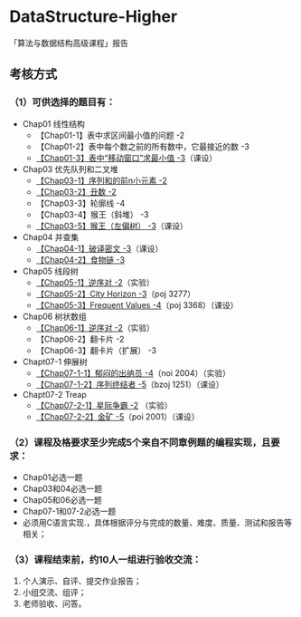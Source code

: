 # DataStructure-Higher
「算法与数据结构高级课程」报告

## 考核方式
### （1）可供选择的题目有：

- Chap01 线性结构  
	- 【Chap01-1】表中求区间最小值的问题 -2
	- 【Chap01-2】表中每个数之前的所有数中，它最接近的数 -3
	- [【Chap01-3】表中“移动窗口”求最小值 -3](readme/Chap01-3.md)（课设）
- Chap03 优先队列和二叉堆
	- [【Chap03-1】序列和的前n小元素 -2](readme/Chap03-1.md)
	- [【Chap03-2】丑数 -2](readme/Chap03-2.md)
	- 【Chap03-3】轮廓线 -4 
	- 【Chap03-4】猴王（斜堆） -3
	- [【Chap03-5】猴王（左偏树） -3](readme/Chap03-5.md)（课设）
- Chap04 并查集 
	- [【Chap04-1】破译密文 -3](readme/Chap04-1.md)（课设）
	- [【Chap04-2】食物链 -3](readme/Chap04-2.md)
- Chap05 线段树 
	- [【Chap05-1】逆序对 -2](readme/Chap05-1.md)（实验）
	- [【Chap05-2】City Horizon -3](readme/Chap05-2.md)（poj 3277）
	- [【Chap05-3】Frequent Values -4](readme/Chap05-3.md)（poj 3368）（课设）
- Chap06 树状数组　
	- [【Chap06-1】逆序对 -2](readme/Chap06-1.md)（实验）
	- 【Chap06-2】翻卡片 -2
	- 【Chap06-3】翻卡片（扩展） -3
- Chapt07-1 伸展树 
	- [【Chap07-1-1】郁闷的出纳员 -4](readme/Chap07-1-1.md)（noi 2004）（实验）
	- [【Chap07-1-2】序列终结者 -5](readme/Chap07-1-2.md)（bzoj 1251）（课设）
- Chapt07-2 Treap 
	- [【Chap07-2-1】星际争霸 -2](readme/Chap07-2-1.md) （实验）
	- [【Chap07-2-2】金矿 -5](readme/Chap07-2-2.md)（poi 2001）（课设）

### （2）课程及格要求至少完成5个来自不同章例题的编程实现，且要求：
- Chap01必选一题
- Chap03和04必选一题
- Chap05和06必选一题
- Chap07-1和07-2必选一题          
- 必须用C语言实现.，具体根据评分与完成的数量、难度、质量、测试和报告等相关；
### （3）课程结束前，约10人一组进行验收交流：
1. 个人演示、自评、提交作业报告；
2. 小组交流、组评；
3. 老师验收、问答。

